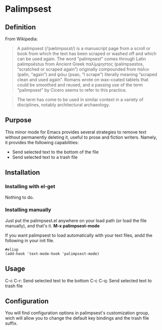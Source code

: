 Palimpsest
==========

## Definition

From Wikipedia: 

>A palimpsest (/ˈpælɪmpsɛst/) is a manuscript page from a scroll or book from which the text has been scraped or washed off and which can be used again. The word "palimpsest" comes through Latin palimpsēstus from Ancient Greek παλίμψηστος (palímpsestos, “scratched or scraped again”) originally compounded from πάλιν (palin, “again”) and ψάω (psao, “I scrape”) literally meaning “scraped clean and used again”. Romans wrote on wax-coated tablets that could be smoothed and reused, and a passing use of the term "palimpsest" by Cicero seems to refer to this practice.

>The term has come to be used in similar context in a variety of disciplines, notably architectural archaeology.

## Purpose

 This minor mode for Emacs provides several strategies to remove text without permanently deleting it, useful to prose and fiction writers.
 Namely, it provides the following capabilities:

 - Send selected text to the bottom of the file 
 - Send selected text to a trash file 

## Installation

### Installing with el-get

Nothing to do. 

### Installing manually

Just put the palimpsest.el anywhere on your load path (or load the file manually), and that's it. **M-x palimpsest-mode**

If you want palimpsest to load automatically with your text files, andd the following in your init file. 

    #elisp
	(add-hook 'text-mode-hook 'palimpsest-mode)
	
## Usage

C-c C-r: Send selected text to the bottom 
C-c C-q: Send selected text to trash file

## Configuration

You will find configuration options in palimpsest's customization group, wich will allow you to change the default key bindings and the trash file suffix. 
